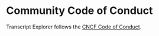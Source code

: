 # Community Code of Conduct

Transcript Explorer follows the [CNCF Code of Conduct](https://github.com/cncf/foundation/blob/main/code-of-conduct.md).
